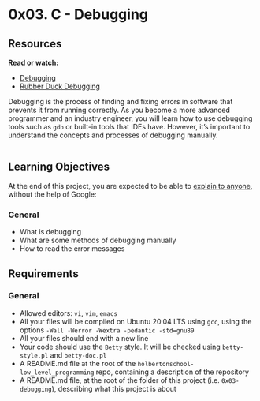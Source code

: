 <h1 class="gap">0x03. C - Debugging</h1>

<div class="gap" id="project-description">
  <h2>Resources</h2>

<p><strong>Read or watch:</strong></p>

<ul>
<li><a href="/rltoken/iADtJa-KkjYI56m-cQyWIw" title="Debugging" target="_blank">Debugging</a></li>
<li><a href="/rltoken/sS_CVV32moC3tyEImNCvig" title="Rubber Duck Debugging" target="_blank">Rubber Duck Debugging</a></li>
</ul>

<p>Debugging is the process of finding and fixing errors in software that prevents it from running correctly. As you become a more advanced programmer and an industry engineer, you will learn how to use debugging tools such as <code>gdb</code> or built-in tools that IDEs have. However, it&rsquo;s important to understand the concepts and processes of debugging manually.</p>

<p><img src="https://holbertonintranet.s3.amazonaws.com/uploads/medias/2019/5/af682f2cbb6d73fd4e42.jpg?X-Amz-Algorithm=AWS4-HMAC-SHA256&X-Amz-Credential=AKIARDDGGGOUWMNL5ANN%2F20210624%2Fus-east-1%2Fs3%2Faws4_request&X-Amz-Date=20210624T121256Z&X-Amz-Expires=86400&X-Amz-SignedHeaders=host&X-Amz-Signature=14478d6b156a9db082c676678c9c64cfbcc301879a2b507b2977ee0f4bcce7f3" alt="" style="" /></p>

<h2>Learning Objectives</h2>

<p>At the end of this project, you are expected to be able to <a href="/rltoken/tFAJpWA84GOMjr8Hzt_f4Q" title="explain to anyone" target="_blank">explain to anyone</a>, without the help of Google:</p>

<h3>General</h3>

<ul>
<li>What is debugging</li>
<li>What are some methods of debugging manually</li>
<li>How to read the error messages</li>
</ul>

<h2>Requirements</h2>

<h3>General</h3>

<ul>
<li>Allowed editors: <code>vi</code>, <code>vim</code>, <code>emacs</code></li>
<li>All your files will be compiled on Ubuntu 20.04 LTS using <code>gcc</code>, using the options <code>-Wall -Werror -Wextra -pedantic -std=gnu89</code></li>
<li>All your files should end with a new line</li>
<li>Your code should use the <code>Betty</code> style. It will be checked using <code>betty-style.pl</code> and <code>betty-doc.pl</code></li>
<li>A README.md file at the root of the <code>holbertonschool-low_level_programming</code> repo, containing a description of the repository</li>
<li>A README.md file, at the root of the folder of this project (i.e. <code>0x03-debugging</code>), describing what this project is about</li>
</ul>

</div>